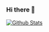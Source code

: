 ### Hi there 👋

[![Github Stats](https://github-readme-stats.vercel.app/api?username=tchellomello&show_icons=true&)](https://github.com/tchellomello)

<!--
**tchellomello/tchellomello** is a ✨ _special_ ✨ repository because its `README.md` (this file) appears on your GitHub profile.

Here are some ideas to get you started:

- 🔭 I’m currently working on ...
- 🌱 I’m currently learning ...
- 👯 I’m looking to collaborate on ...
- 🤔 I’m looking for help with ...
- 💬 Ask me about ...
- 📫 How to reach me: ...
- 😄 Pronouns: ...
- ⚡ Fun fact: ...
-->
